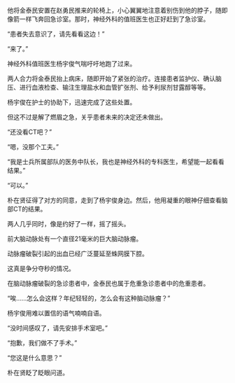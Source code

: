 他将金泰民安置在赵勇民推来的轮椅上，小心翼翼地注意着别伤到他的脖子，随即像箭一样飞奔回急诊室。那时，神经外科的值班医生也正好赶到了急诊室。

“患者失去意识了，请先看看这边！”

“来了。”

神经外科值班医生杨宇俊气喘吁吁地跑了过来。

两人合力将金泰民抬上病床，随即开始了紧张的治疗。连接患者监护仪、确认脑压、进行血液检查、输注生理盐水和血管扩张剂、给予利尿剂甘露醇等等。

杨宇俊在护士的协助下，迅速完成了这些处置。

但这不过是解了燃眉之急，关乎患者未来的决定还未做出。

“还没看CT吧？”

“嗯，没那个工夫。”

“我是士兵所属部队的医务中队长，我也是神经外科的专科医生，希望能一起看看结果。”

“可以。”

朴在贤征得了对方的同意，走到了杨宇俊身边。然后，他用凝重的眼神仔细查看脑部CT的结果。

两人几乎同时，像是约好了一样，摇了摇头。

前大脑动脉处有一个直径21毫米的巨大脑动脉瘤。

动脉瘤破裂引起的出血已经广泛蔓延至蛛网膜下腔。

这真是争分夺秒的情况。

在脑动脉瘤破裂的急诊患者中，金泰民也属于危重急诊患者中的危重患者。

“唉……怎么会这样？年纪轻轻的，怎么会有这种脑动脉瘤？”

杨宇俊用难以置信的语气喃喃自语。

“没时间感叹了，请先安排手术室吧。”

“抱歉，我们做不了手术。”

“您这是什么意思？”

朴在贤眨了眨眼问道。